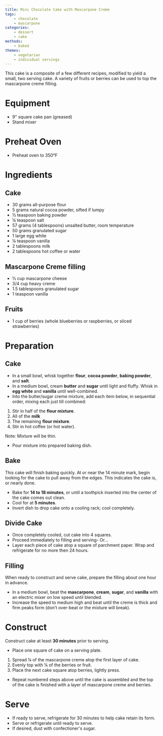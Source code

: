 ```yaml
---
title: Mini Chocolate Cake with Mascarpone Creme
tags:
    - chocolate
    - mascarpone
categories: 
    - dessert
    - cake
methods:
    - baked
themes:
    - vegetarian
    - individual servings
---
```


This cake is a composite of a few different recipes, modified to yield a
small, two serving cake. A variety of fruits or berries can be used to
top the mascarpone creme filling.

# Equipment

-   9" square cake pan (greased)
-   Stand mixer

# Preheat Oven

-   Preheat oven to 350°F

# Ingredients

## Cake

-   30 grams all-purpose flour
-   5 grams natural cocoa powder, sifted if lumpy
-   ½ teaspoon baking powder
-   ¼ teaspoon salt
-   57 grams (4 tablespoons) unsalted butter, room temperature
-   50 grams granulated sugar
-   1 large egg white
-   ¼ teaspoon vanilla
-   2 tablespoons milk
-   2 tablespoons hot coffee or water

## Mascarpone Creme filling

-   ½ cup mascarpone cheese
-   3/4 cup heavy creme
-   1.5 tablespoons granulated sugar
-   1 teaspoon vanilla

## Fruits

-   1 cup of berries (whole blueberries or raspberries, or sliced
    strawberries)

# Preparation

## Cake

-   In a small bowl, whisk together **flour**, **cocoa powder**,
    **baking powder**, and **salt**.
-   In a medium bowl, cream **butter** and **sugar** until light and
    fluffy. Whisk in **egg white** and **vanilla** until well-combined.
-   Into the butter/sugar creme mixture, add each item below, in
    sequential order, mixing each just till combined:

1.  Stir in half of the **flour mixture**.
2.  All of the **milk**
3.  The remaining **flour mixture**.
4.  Stir in hot coffee (or hot water).

Note: Mixture will be thin.

-   Pour mixture into prepared baking dish.

## Bake

This cake will finish baking quickly. At or near the 14 minute mark,
begin looking for the cake to pull away from the edges. This indicates
the cake is, or nearly done.

-   Bake for **14 to 18 minutes**, or until a toothpick inserted into
    the center of the cake comes out clean.
-   Cool for at **5 minutes**.
-   Invert dish to drop cake onto a cooling rack; cool completely.

## Divide Cake

-   Once completely cooled, cut cake into 4 squares.
-   Proceed immediately to filling and serving- Or...
-   Layer each piece of cake atop a square of parchment paper. Wrap and
    refrigerate for no more then 24 hours.

## Filling

When ready to construct and serve cake, prepare the filling about one
hour in advance.

-   In a medium bowl, beat the **mascarpone**, **cream**, **sugar**, and
    **vanilla** with an electric mixer on low speed until blended.
-   Increase the speed to medium high and beat until the creme is thick
    and firm peaks form (don’t over-beat or the mixture will break).

# Construct

Construct cake at least **30 minutes** prior to serving.

-   Place one square of cake on a serving plate.

1.  Spread ¼ of the mascarpone creme atop the first layer of cake.
2.  Evenly top with ¼ of the berries or fruit.
3.  Place the next cake square atop berries, lightly press.

-   Repeat numbered steps above until the cake is assembled and the top
    of the cake is finished with a layer of mascarpone creme and
    berries.

# Serve

-   If ready to serve, refrigerate for 30 minutes to help cake retain
    its form.
-   Serve or refrigerate until ready to serve.
-   If desired, dust with confectioner's sugar.
